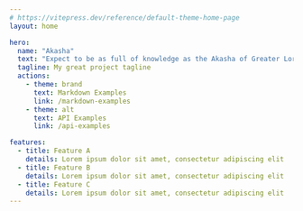 ```yaml
---
# https://vitepress.dev/reference/default-theme-home-page
layout: home

hero:
  name: "Akasha"
  text: "Expect to be as full of knowledge as the Akasha of Greater Lord Rukkhadevata"
  tagline: My great project tagline
  actions:
    - theme: brand
      text: Markdown Examples
      link: /markdown-examples
    - theme: alt
      text: API Examples
      link: /api-examples

features:
  - title: Feature A
    details: Lorem ipsum dolor sit amet, consectetur adipiscing elit
  - title: Feature B
    details: Lorem ipsum dolor sit amet, consectetur adipiscing elit
  - title: Feature C
    details: Lorem ipsum dolor sit amet, consectetur adipiscing elit
---
```


